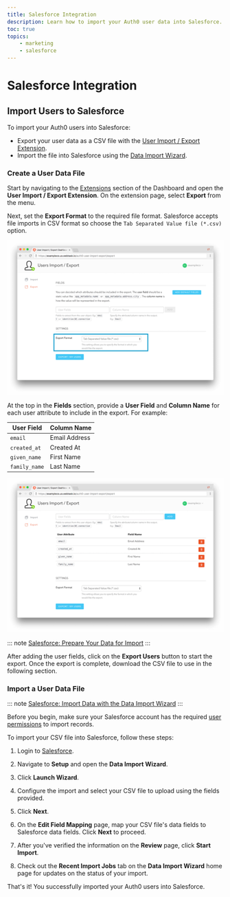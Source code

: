 ```yaml
---
title: Salesforce Integration
description: Learn how to import your Auth0 user data into Salesforce.
toc: true
topics:
    - marketing
    - salesforce
---
```


# Salesforce Integration

## Import Users to Salesforce

To import your Auth0 users into Salesforce:

- Export your user data as a CSV file with the [User Import / Export Extension](/extensions/user-import-export).
- Import the file into Salesforce using the [Data Import Wizard](https://help.salesforce.com/articleView?id=data_import_wizard.htm).

### Create a User Data File

Start by navigating to the [Extensions](${manage_url}/#/extensions) section of the Dashboard and open the **User Import / Export Extension**. On the extension page, select **Export** from the menu.

Next, set the **Export Format** to the required file format. Salesforce accepts file imports in CSV format so choose the `Tab Separated Value file (*.csv)` option.

![User Import/Export Extension Format](/media/articles/integrations/marketing/import-export-set-format.png)

At the top in the **Fields** section, provide a **User Field** and **Column Name** for each user attribute to include in the export. For example:

User Field | Column Name
-----------|------------
`email` | Email Address
`created_at` | Created At
`given_name` | First Name
`family_name` | Last Name

![User Import/Export Extension Fields](/media/articles/integrations/marketing/import-export-fields.png)

::: note
[Salesforce: Prepare Your Data for Import](https://help.salesforce.com/articleView?id=import_prepare.htm)
:::

After adding the user fields, click on the **Export Users** button to start the export. Once the export is complete, download the CSV file to use in the following section.

### Import a User Data File

::: note
[Salesforce: Import Data with the Data Import Wizard](https://help.salesforce.com/articleView?id=import_with_data_import_wizard.htm)
:::

Before you begin, make sure your Salesforce account has the required [user permissions](https://help.salesforce.com/articleView?id=faq_import_general_permissions.htm) to import records.

To import your CSV file into Salesforce, follow these steps:

1. Login to [Salesforce](https://login.salesforce.com/).

2. Navigate to **Setup** and open the **Data Import Wizard**.

4. Click **Launch Wizard**.

5. Configure the import and select your CSV file to upload using the fields provided.

6. Click **Next**.

7. On the **Edit Field Mapping** page, map your CSV file's data fields to Salesforce data fields. Click **Next** to proceed.

8. After you've verified the information on the **Review** page, click **Start Import**.

9. Check out the **Recent Import Jobs** tab on the **Data Import Wizard** home page for updates on the status of your import.

That's it! You successfully imported your Auth0 users into Salesforce.

